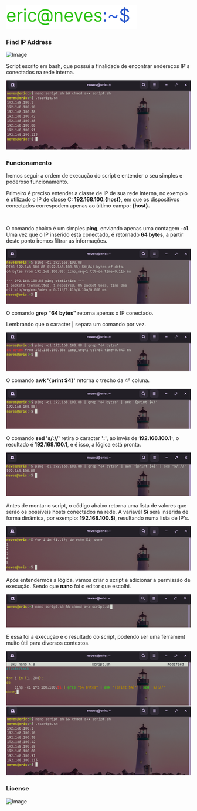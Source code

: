 ![Logo](.github/logo.svg)

### Find IP Address

![Image](https://img.shields.io/github/license/ericneves/FINDIPADDRESS?color=green&style=flat-square&logo=appveyor)

<p>Script escrito em bash, que possui a finalidade de encontrar endereços IP's conectados na rede interna.</p>

![Logo](.github/result.png)

### Funcionamento

<p>Iremos seguir a ordem de execução do script e entender o seu simples e poderoso funcionamento.</p>

<p>Primeiro é preciso entender a classe de IP de sua rede interna, no exemplo é utilizado o IP de classe C: <b>192.168.100.{host}</b>, em que os dispositivos conectados correspodem apenas ao último campo: <b>{host}.</b></p>
<br>
<p>O comando abaixo é um simples <b>ping</b>, enviando apenas uma contagem <b>-c1</b>. Uma vez que o IP inserido está conectado, é retornado <b>64 bytes</b>, a partir deste ponto iremos filtrar as informações.</p>

![Logo](.github/ping.png)

<p>O comando <b>grep "64 bytes"</b> retorna apenas o IP conectado.</p>
<p>Lembrando que o caracter <b>|</b> separa um comando por vez.</p>

![Logo](.github/grep.png)

<p>O comando <b>awk '{print $4}'</b> retorna o trecho da 4ª coluna.</p>

![Logo](.github/awk.png)

<p>O comando <b>sed 's/://'</b> retira o caracter <b>':'</b>, ao invés de <b>192.168.100.1:</b>, o resultado é <b>192.168.100.1</b>, e é isso, a lógica está pronta.</p>

![Logo](.github/sed.png)

<p>Antes de montar o script, o código abaixo retorna uma lista de valores que serão os possíveis hosts conectados na rede. A variavél <b>$i</b> será inserida de forma dinâmica, por exemplo: <b>192.168.100.$i</b>, resultando numa lista de IP's.</p>

![Logo](.github/for.png)

<p>Após entendermos a lógica, vamos criar o script e adicionar a permissão de execução. Sendo que <b>nano</b> foi o editor que escolhi.</p>

![Logo](.github/chmod.png)

<p>E essa foi a execução e o resultado do script, podendo ser uma ferrament muito útil para diversos contextos.</p>

![Logo](.github/script.png)
![Logo](.github/result.png)

### License

![Image](https://img.shields.io/github/license/ericneves/FINDIPADDRESS?color=green&style=flat)

